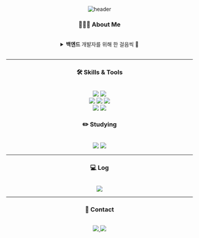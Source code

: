 <div align="center">


![header](https://capsule-render.vercel.app/api?type=slice&color=auto&height=150&section=header&text=Welcome%20to%20YJ's%20Github🫶🏻&fontSize=50&reversal=true&animation=fadeIn)


### 👩🏻‍💻 About Me
<br>

<details>

<summary> <b>백엔드</b> 개발자를 위해 한 걸음씩 👣</summary>

<br>
<img src="https://github-readme-stats.vercel.app/api?username=pockyjx&show_icons=true"> <br>

[![Velog's GitHub stats](https://velog-readme-stats.vercel.app/api?name=pockyjx_&color=light)](https://velog.io/@pockyjx_) <br>

[![Solved.ac
프로필](http://mazassumnida.wtf/api/mini/generate_badge?boj=boyjs5)](https://solved.ac/boyjs5)
[![Hits](https://hits.seeyoufarm.com/api/count/incr/badge.svg?url=https://github.com/pockyjx&count_bg=%2350CCEC&title_bg=%23555555&icon=github.svg&icon_color=%23E7E7E7&title=hits&edge_flat=false)](https://github.com/pockyjx)


  
  
</details>


<br>

---


### 🛠️ Skills & Tools

</br>

<img src="https://img.shields.io/badge/Java-007396?style=for-the-badge&logo=OpenJDK&logoColor=white"/>
<img src="https://img.shields.io/badge/MySQL-4479A1?style=for-the-badge&logo=MySQL&logoColor=white"/> <br>
<img src="https://img.shields.io/badge/HTML5-E34F26?style=for-the-badge&logo=HTML5&logoColor=white" />
<img src="https://img.shields.io/badge/CSS3-1572B6?style=for-the-badge&logo=CSS3&logoColor=white" />
<img src="https://img.shields.io/badge/JavaScript-F7DF1E?style=for-the-badge&logo=JavaScript&logoColor=white"/>
<br>

<img src="https://img.shields.io/badge/eclipse ide-2C2255?style=for-the-badge&logo=eclipseide&logoColor=white"/>
<img src="https://img.shields.io/badge/Spring-6DB33F?style=for-the-badge&logo=Spring&logoColor=white"/>

<br>


### ✏️ Studying
<br>

<img src="https://img.shields.io/badge/oracle-F80000?style=for-the-badge&logo=Oracle&logoColor=white"/>
<img src="https://img.shields.io/badge/aws-232F3E?style=for-the-badge&logo=amazon aws&logoColor=white"/>


---

### 💻 Log 
<br>

<a href="https://velog.io/@pockyjx_">
  <img src="https://img.shields.io/badge/Velog-20C997?style=for-the-badge&logo=Velog&logoColor=white"/>
</a>

---

### 📩 Contact
<br>
<a href="mailto:pockyjx@gmail.com">
  <img src="https://img.shields.io/badge/Gmail-d14836?style=for-the-badge&logo=Gmail&logoColor=white&link=pockyjx@gmail.com"/>
</a>

<a href="https://instagram.com/pockyjx_">
  <img src="https://img.shields.io/badge/instagram-E4405F?style=for-the-badge&logo=Instagram&logoColor=white"/>
</a>




</div>
